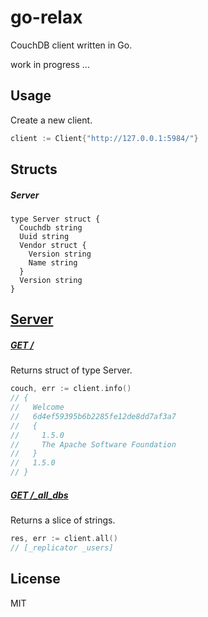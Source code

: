 
# go-relax

CouchDB client written in Go.

work in progress ...

## Usage

Create a new client.

```go
client := Client{"http://127.0.0.1:5984/"}
```

## Structs

##### Server

```
type Server struct {
  Couchdb string
  Uuid string
  Vendor struct {
    Version string
    Name string
  }
  Version string
}
```

## [Server](http://docs.couchdb.org/en/latest/api/server/index.html)

##### [GET /](http://docs.couchdb.org/en/latest/api/server/common.html#get--)

Returns struct of type Server.

```go
couch, err := client.info()
// {
//   Welcome
//   6d4ef59395b6b2285fe12de8dd7af3a7
//   {
//     1.5.0
//     The Apache Software Foundation
//   }
//   1.5.0
// }
```

##### [GET /_all_dbs](http://docs.couchdb.org/en/latest/api/server/common.html#all-dbs)

Returns a slice of strings.

```go
res, err := client.all()
// [_replicator _users]
```

## License

MIT
